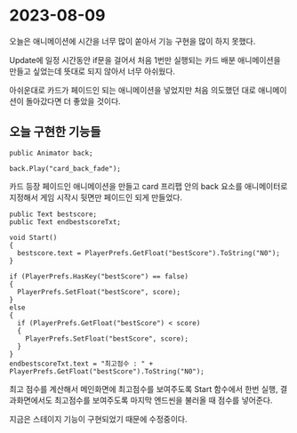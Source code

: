 # 2023-08-09

오늘은 애니메이션에 시간을 너무 많이 쏟아서 기능 구현을 많이 하지 못했다.

Update에 일정 시간동안 if문을 걸어서 처음 1번만 실행되는 카드 배분 애니메이션을 만들고 싶었는데 뜻대로 되지 않아서 너무 아쉬웠다.

아쉬운대로 카드가 페이드인 되는 애니메이션을 넣었지만 처음 의도했던 대로 애니메이션이 돌아갔다면 더 좋았을 것이다.

## 오늘 구현한 기능들

```
public Animator back;

back.Play("card_back_fade");
```

카드 등장 페이드인 애니메이션을 만들고 card 프리팹 안의 back 요소를 애니메이터로 지정해서 게임 시작시 뒷면만 페이드인 되게 만들었다.

```
public Text bestscore;
public Text endbestscoreTxt;

void Start()
{
  bestscore.text = PlayerPrefs.GetFloat("bestScore").ToString("N0");
}

if (PlayerPrefs.HasKey("bestScore") == false)
{
  PlayerPrefs.SetFloat("bestScore", score);
}
else
{
  if (PlayerPrefs.GetFloat("bestScore") < score)
  {
    PlayerPrefs.SetFloat("bestScore", score);
  }
}
endbestscoreTxt.text = "최고점수 : " + PlayerPrefs.GetFloat("bestScore").ToString("N0");
```

최고 점수를 계산해서 메인화면에 최고점수를 보여주도록 Start 함수에서 한번 실행, 결과화면에서도 최고점수를 보여주도록 마지막 엔드씬을 불러올 때 점수를 넣어준다.

지금은 스테이지 기능이 구현되었기 때문에 수정중이다.
